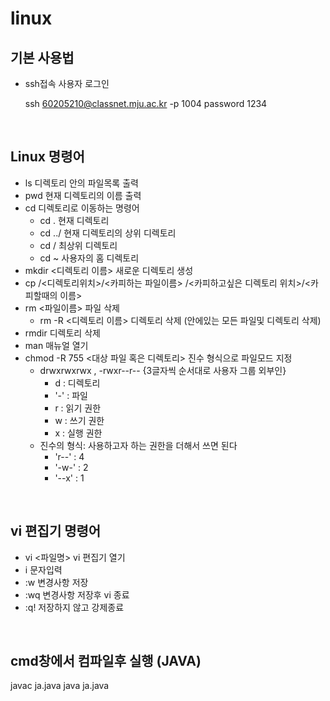# linux

## 기본 사용법

- ssh접속 사용자 로그인


  ssh 60205210@classnet.mju.ac.kr -p 1004
  password 1234


<br/>

## Linux 명령어

- ls 디렉토리 안의 파일목록 출력
- pwd 현재 디렉토리의 이름 출력
- cd 디렉토리로 이동하는 명령어
  - cd . 현재 디렉토리
  - cd ../ 현재 디렉토리의 상위 디렉토리
  - cd / 최상위 디렉토리
  - cd ~ 사용자의 홈 디렉토리 
- mkdir <디렉토리 이름> 새로운 디렉토리 생성
- cp /<디렉토리위치>/<카피하는 파일이름> /<카피하고싶은 디렉토리 위치>/<카피할때의 이름>
- rm <파일이름> 파일 삭제
  - rm -R <디렉토리 이름> 디렉토리 삭제 (안에있는 모든 파일및 디렉토리 삭제) 
- rmdir 디렉토리 삭제
- man 매뉴얼 열기
- chmod -R 755 <대상 파일 혹은 디렉토리> 진수 형식으로 파일모드 지정
  - drwxrwxrwx , -rwxr--r-- {3글자씩 순서대로 사용자 그룹 외부인}
    - d : 디렉토리
    - '-' : 파일
    - r : 읽기 권한
    - w : 쓰기 권한
    - x : 실행 권한
  - 진수의 형식: 사용하고자 하는 권한을 더해서 쓰면 된다
    - 'r--' : 4
    - '-w-' : 2
    - '--x' : 1 

<br/>

## vi 편집기 명령어

- vi <파일명> vi 편집기 열기
- i 문자입력
- :w 변경사항 저장
- :wq 변경사항 저장후 vi 종료
- :q! 저장하지 않고 강제종료
<br/>

## cmd창에서 컴파일후 실행 (JAVA)


  javac ja.java
  java ja.java

